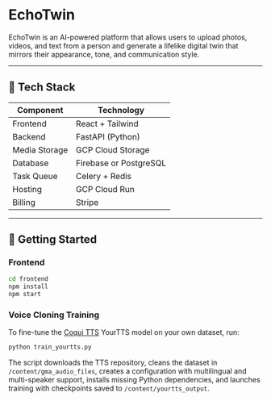 # EchoTwin

EchoTwin is an AI-powered platform that allows users to upload photos, videos, and text from a person and generate a lifelike digital twin that mirrors their appearance, tone, and communication style.

---

## 🧱 Tech Stack

| Component       | Technology             |
|----------------|------------------------|
| Frontend        | React + Tailwind       |
| Backend         | FastAPI (Python)       |
| Media Storage   | GCP Cloud Storage      |
| Database        | Firebase or PostgreSQL |
| Task Queue      | Celery + Redis         |
| Hosting         | GCP Cloud Run          |
| Billing         | Stripe                 |

---

## 🚀 Getting Started

### Frontend
```bash
cd frontend
npm install
npm start
```

### Voice Cloning Training
To fine-tune the [Coqui TTS](https://github.com/coqui-ai/TTS) YourTTS model on
your own dataset, run:

```bash
python train_yourtts.py
```
The script downloads the TTS repository, cleans the dataset in
`/content/gma_audio_files`, creates a configuration with multilingual and
multi-speaker support, installs missing Python dependencies, and launches
training with checkpoints saved to `/content/yourtts_output`.

